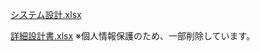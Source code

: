 [システム設計.xlsx](https://github.com/saiki-m/yonda/files/14813944/default.xlsx)

[詳細設計書.xlsx](https://github.com/saiki-m/yonda/files/14813962/default.xlsx)
※個人情報保護のため、一部削除しています。

